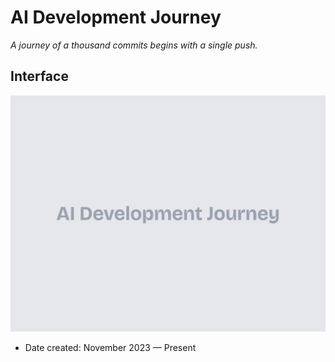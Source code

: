 # AI Development Journey

*A journey of a thousand commits begins with a single push.*

## Interface
![Interface](https://raw.githubusercontent.com/luqmanherifa/luqman-herifa-personal-portfolio-v2/main/public/works/aidj.png)

- Date created: November 2023 — Present
